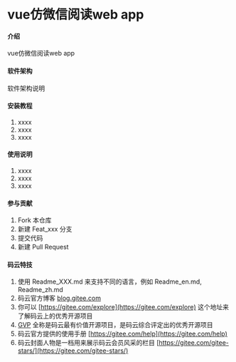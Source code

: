 # vue仿微信阅读web app

#### 介绍
vue仿微信阅读web app

#### 软件架构
软件架构说明


#### 安装教程

1.  xxxx
2.  xxxx
3.  xxxx

#### 使用说明

1.  xxxx
2.  xxxx
3.  xxxx

#### 参与贡献

1.  Fork 本仓库
2.  新建 Feat_xxx 分支
3.  提交代码
4.  新建 Pull Request


#### 码云特技

1.  使用 Readme\_XXX.md 来支持不同的语言，例如 Readme\_en.md, Readme\_zh.md
2.  码云官方博客 [blog.gitee.com](https://blog.gitee.com)
3.  你可以 [https://gitee.com/explore](https://gitee.com/explore) 这个地址来了解码云上的优秀开源项目
4.  [GVP](https://gitee.com/gvp) 全称是码云最有价值开源项目，是码云综合评定出的优秀开源项目
5.  码云官方提供的使用手册 [https://gitee.com/help](https://gitee.com/help)
6.  码云封面人物是一档用来展示码云会员风采的栏目 [https://gitee.com/gitee-stars/](https://gitee.com/gitee-stars/)

<!-- 
引入web 字体
使用谷歌提供的一个api fontsapi来获取自己想要的字体的css

引入rem
当dom加载完后获取并动态修改当前html中的font-size

配置global.scss,reset.scss

px2rem
px/页面宽度/10 +rem

mginx静态资源配置
需要在英文路径中运行nginx
nginx.conf配置新的server
server {
	listen   9090;
	server_name   resource;
	root D:/Schoolwork/jsplearning/ebook/resource;
	autoindex on;
	location / {
		add_header Access-Control-Allow-Origin *;
	}
	add_header Cache-Control "no-cache, must-revalidate";
    }
阅读器
新建vue组件作为阅读器的展示,路由地址为nginx中resource地址与epub地址拼接作为子组件的路由地址,解析
拼接地址并进行书籍的渲染和展示

阅读器的翻页
阅读器是通过iframe来实现
epub中提供了on方法可以监听iframe里面的事件,我们需要监听touchstart和touchend这两个事件来获取手势滑动的距离clienx和时间timestamp

阅读器标题
用户点击页面时显示，在ebookreader中执行toggletitleandmenu方法通过vuex中的menuvisible属性来显示

阅读器底部菜单栏
跟标题的做法基本一样
阅读器底部菜单栏的显示和隐藏,以及添加翻页时标题和菜单栏隐藏的方法

使用vue中的mixin将重复的vuex的代码整合
将复用的vuex状态代码放进mixin中
export const ebookMixin = {
  computed: {
    ...mapGetters([
      'fileName',
      'menuVisible'
    ])
  }
}

在组件中
import {ebookmixin} from '../../utils/mixin
mixin:[ebookmixin]

使用mapaction减少代码,也把这部分内容加入mixin中

阅读器的字号和字体
字号组件的显示与隐藏
要求在底部菜单栏显示时才能显示
设置字体大小范围，默认字体大小
将book对象放在vuex中用以其他组件修改当前book的字体等属性
在ebookSettingFont组件中修改字体大小
this.book.rendition.thems.fontSize(fontSize + 'px') 注意要加px

字体面板设置
点击default字体设置弹窗
点击设置字体font-family，设置弹窗出现
点击弹窗的向下箭头或者选择字体后关闭弹窗
选择字体后选中的那列显示高亮，并且EbookMenu组件中的设置按钮中的文字也发生变化
选择字体后电子书的字体随之改变
在菜单栏和标题栏关闭的时候，设置弹窗也关闭

设置环境变量VUE_APP_RES_URL方便生产模式时url的管理

使用localstorage将字体fontsize,fontfamily,book对象存储到localstorage中记录用户的字体设置
通过getfontSize、setfontSize, getfontFamily, setfontFamily将字体格式和大小缓存并取出修改电子书中的字体

标题的国际化
使用vue-i18n
创建lang文件夹 存有cn.js zn.js 还有index.js
在index.js中
new VueI18N({
  locale,
  messages
})
local为对应的cn和en


电子书的主题设置
切换主题，电子书内容和其他面板也切换主题
先主题面板样式设置
创建EbookSettingTheme.vue组件
通过menuVisible && settingVisible === 1来显示
给EbookMenu组件中的小太阳添加showSetting(1)事件，并传入1
在EbookMenu组件中引入EbookSettingTheme.vue组件
在utils文件夹下的book.js中添加themeList数组，生成主题列表
主题需要在电子书对象渲染完后注册进去，查看缓存是否存在主题，
修改主题时通过theme.name来修改vuex中的defaultTheme


全局主题设置
需要往iframe也就是电子书中动态切换全局样式插入css
编写addcss方法动态添加link
 export function addCss (href) {
  const link = document.createElement('link')
  link.setAttribute('rel', 'stylesheet')
  link.setAttribute('type', 'text/css')
  link.setAttribute('href', href)
  document.getElementsByTagName('head')[0].appendChild(link)
}
封装到initGlobalStyle函数中，并把它放进mixin中
每次切换主题会一直加link标签所以也要编写一个removecss在每次切换主题时清除之前的主题css


阅读进度条设置
记录阅读时间，调整进度百分比，显示当前章节名，左右按钮切换章节
创建EbookSettingProgress.vue组件，并在EbookMenu组件中使用
在EbookMenu组件中的小太阳上添加showSetting(2)事件
在vuex中创建progress、bookAvailable两个公共变量
在EbookReader.vue组件的initEpub方法中添加分页功能；
进度条的拖动需要bookavailable为true也就是要在电纸书解析完分页成功后才能设置true然后才可以拖动

拖动进度条时的具体功能实现
拖动时进度百分比的改变，进度条背景色的改变，电子书内容的改变
获取电子书对应移动的百分比来进行内容展示
cli =this.currentBook.locations.cfiFromPercentage(this.progress / 100)
this.currentBook.rendition.display(cli)

上下章节按钮实现,在vuex中
改变section改变后展示最新章节内容

进度跟随章节跳转改变
需要通过currentLoaction中
 const progress =  this.currentBook.locations.percentageFromCfi(currentLocation.start.cfi)

 获取章节名label
 return this.currentBook.navigation.get(sectionInfo.href).label

 缓存章节进度，将复用的方法refreshLoaction,display方法放进mixin中
 刷新后进度没有更新：需要在分页完成后refreshLoaction
 章节名也需要在refreshLocation加入缓存setsectin

 记录阅读时间
 需要在index.vue中记录阅读开始时间startLoopReadTime() 
 然后在EbookSettingProgress.vue中调用getReadTimeText()获取当前阅读时间

 显示目录
 目录组件模板EbookSlide
 目录组件，书签组件，加载动画组件
 
 使用动态组件底部目录，书签标签切换

目录组件搜索框编写
通过切换searchVisible的值来展示cancel按钮

图书信息模块
左图片,中书籍信息,右阅读进度
获取图片需要在图书初始化时获取图片的url, this.book.loaded.cover
同样也要获取书籍信息 this.book.loaded.metadata

目录列表模块
需要获取书籍目录数据
因为传来的数据是3级树形结构的，为了方便目录的显示，我们需要将数据进行扁平化为一维
这里使用concat和扩展运算符
function flatten2(array) {
      return [].concat(...array.map(item => {
        return [].concat(item, ...flatten2(item.subitems))
      }))
    }
    }
然后将数据遍历添加等级level标识
然后目录列表加入scroll组件进行章节的上下滑动
使用item.level进行判断章节的缩进 marginLeft: `${px2rem(item.level * 15)}rem`
点击章节执行displayContent切换章节


全文搜索功能实现
官方的全文搜索算法
 doSearch(q) {
        return Promise.all(
          this.currentBook.spine.spineItems.map(
            section => section.load(this.currentBook.load.bind(this.currentBook))
              .then(section.find.bind(section, q))
              .finally(section.unload.bind(section)))
        ).then(results => 
        二维数组转为一维数组
        Promise.resolve([].concat.apply([], results)))
      },
再引入一个scroll为搜索列表滚动
里面遍历展示搜索内容

高亮搜索内容关键字
将搜索出来的内容列表遍历添加新属性切换为带样式的html代码
 item.excerpt = item.excerpt.replace(this.searchText, `<span class="content-search-text">${this.searchText}</span>`)

点击搜索内容跳转到书籍对应的内容并对章节中的关键字进行高亮
this.currentBook.rendition.annotations.highlight(target)


书签目录组件实现
目录和书签目录组件切换的过程中会有一个动画组件

动画实现
通过绑定在line和mask的div的属性
获取index，修改maskWidth和lineWidth数组中的value
从而改变line和mask中线的长度

在reader中引入组件mask用来调用各种touch事件
index.vue监听offsetY属性
从而拉动ebook整个组件向下

书签组件实现
设置书签组件top为-35,eook下拉时显示书签组件
分状态切换书签的颜色与提示文字还有动画的旋转,添加书签后书签重新的fixed布局

书签的保存与删除
获取当前章节的location与cfi，解析cfi获取当前文章文本,将他们存进bookmark数组中
refreshLocation中也要更新判断书签是否存在修改书签状态
加入书签后刷新页面会由watch里的书签状态1方法判断当前页面是否加入书签
是的话修改书签布局和颜色
书签目录也会更新书签信息

页眉和页角的实现

添加鼠标点击移动事件，适配电脑端的阅读,优化鼠标误碰导致的事件延迟执行

目录面板中的分页算法,计算出当前章节的页数
根据数据结构看出location哪些页数是属于navigation中章节
相同名字加入pagelist中，pagelist长度加一则为当前页数
初始化封面为第一页



书城首页、搜索页、列表页和详情页的开发
标题与搜索框的布局
复杂交互的实现
offsetY偏移量大于0时隐藏标题并含有transition过渡动画，通过定位中的top来修改搜索框的位置让他顶上去，搜索框使用flex布局并添加新样式占位让搜索框缩小，标题隐藏时去除阴影

搜索详情页-热门搜索
点击搜索框时显示热门搜索详情页隐藏title，隐藏阴影，点击返回时隐藏热门搜索详情页同时判断当时的offsetY大于0则隐藏title显示search并去除当前滑动位置,在首页滑动时进入搜索详情页再返回不会重置首页的滑动位置

推荐图书按钮及动画效果
弹出卡片，卡片旋转动画,烟花动画,弹出推荐图书
创建蒙版点击推荐时显示点击叉关闭
创建flapcard布局通过获取数组中flapCardList里的数据绑定style切换图片及获取样式

卡片的翻转,获取到当前dom进行transform里的rotateY进行翻转
同时旋转过程中改变正背面的卡片颜色，因为要背面左边卡片也要旋转所以要初始化背面卡片
当正背两面卡片都旋转到90度时让背面卡片覆盖正面卡片
卡片的切换
当旋转到180度时切换下一张卡片
同时还原之前卡片的旋转角度和背景色，并加入算法动态切换卡片的zIndex从而显示卡片，这时也要再一次初始化新的背景卡片
添加关闭后重置卡片动画
点击关闭reset，去除掉setInterval然后将所有数据还原成原来那样
使用keyframe实现卡片的烟花效果
导入flapCard.scss里面包含小球move方法、动画运动轨迹和其他动画属性
通过scss的@for循环为每个小球添加move方法
达到一定时间后动画消失卡片消失

 -->